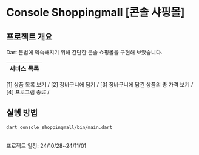 
# Console Shoppingmall [콘솔 샤핑몰]

## 프로젝트 개요
Dart 문법에 익숙해지기 위해 간단한 콘솔 쇼핑몰을 구현해 보았습니다. 

| 서비스 목록 |
| :---: |
[1] 상품 목록 보기 / [2] 장바구니에 담기 / [3] 장바구니에 담긴 상품의 총 가격 보기 / [4] 프로그램 종료 /


## 실행 방법
```dart console_shoppingmall/bin/main.dart```

<br>
프로젝트 일정: 24/10/28~24/11/01



